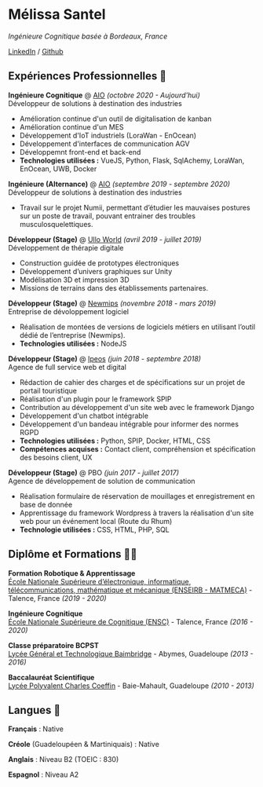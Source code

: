# Mélissa Santel

_Ingénieure Cognitique basée à Bordeaux, France_

[LinkedIn](https://www.linkedin.com/in/melissa-santel/) / [Github](https://github.com/melissasantel) <!-- / [Site Web]() / [Behance](https://www.behance.net/mlissasantel) / [Dribbble](https://dribbble.com/MelissaSantel) -->

## Expériences Professionnelles 📄
**Ingénieure Cognitique** @ [AIO](https://aio.eu/fr/) _(octobre 2020 - Aujourd'hui)_  
Développeur de solutions à destination des industries  
- Amélioration continue d'un outil de digitalisation de kanban 
- Amélioration continue d'un MES 
- Développement d'IoT industriels (LoraWan - EnOcean)
- Développement d'interfaces de communication AGV 
- Développemnt front-end et back-end
- **Technologies utilisées :** VueJS, Python, Flask, SqlAchemy, LoraWan, EnOcean, UWB, Docker

**Ingénieure (Alternance)**  @ [AIO](https://aio.eu/fr/) _(septembre 2019 - septembre 2020)_  
Développeur de solutions à destination des industries  
- Travail sur le projet Numii, permettant d’étudier les mauvaises postures sur un poste de travail, pouvant entrainer des troubles musculosquelettiques.


**Développeur (Stage)** @ [Ullo World](https://ullo-world.fr/) _(avril 2019 - juillet 2019)_  
Développement de thérapie digitale  
- Construction guidée de prototypes électroniques
- Développement d’univers graphiques sur Unity
- Modélisation 3D et impression 3D 
- Missions de terrains dans des établissements partenaires.

**Développeur (Stage)** @ [Newmips](https://www.newmips.com/) _(novembre 2018 - mars 2019)_  
Entreprise de dévoloppement logiciel  
- Réalisation de montées de versions de logiciels métiers en utilisant l’outil dédié de l’entreprise (Newmips).
- **Technologies utilisées :** NodeJS

**Développeur (Stage)** @ [Ipeos](https://www.ipeos.net/) _(juin 2018 - septembre 2018)_  
Agence de full service web et digital  
- Rédaction de cahier des charges et de spécifications sur un projet de portail touristique
- Réalisation d'un plugin pour le framework SPIP
- Contribution au développement d'un site web avec le framework Django
- Développement d'un chatbot intégrable
- Développement d'un bandeau intégrable pour informer des normes RGPD
- **Technologies utilisées :** Python, SPIP, Docker, HTML, CSS
- **Compétences acquises :** Contact client, compréhension et spécification des besoins client, UX


**Développeur (Stage)** @ PBO _(juin 2017 - juillet 2017)_  
Agence de développement de solution de communication  
- Réalisation formulaire de réservation de mouillages et enregistrement en base de donnée
- Apprentissage du framework Wordpress à travers la réalisation d'un site web pour un événement local (Route du Rhum)
- **Technologie utilisées :** CSS, HTML, PHP, SQL

<!-- ## À coté  -->

## Diplôme et Formations 👩‍🎓
**Formation Robotique & Apprentissage**  
[École Nationale Supérieure d’électronique, informatique, télécommunications, mathématique et mécanique (ENSEIRB - MATMECA)](https://enseirb-matmeca.bordeaux-inp.fr/fr) - Talence, France _(2019 - 2020)_

**Ingénieure Cognitique**  
[École Nationale Supérieure de Cognitique (ENSC)](https://ensc.bordeaux-inp.fr/fr) - Talence, France _(2016 - 2020)_

**Classe préparatoire BCPST**  
[Lycée Général et Technologique Baimbridge](https://lgtbaimbridge.fr/) - Abymes, Guadeloupe _(2013 - 2016)_

**Baccalauréat Scientifique**  
[Lycée Polyvalent Charles Coeffin](https://charlescoeffin.lyc.ac-guadeloupe.fr/) - Baie-Mahault, Guadeloupe _(2010 - 2013)_
## Langues 💬
**Français** : Native

**Créole** (Guadeloupéen & Martiniquais) : Native

**Anglais** : Niveau B2 (TOEIC : 830)

**Espagnol** : Niveau A2

<!-- You can use the [editor on GitHub](https://github.com/melissasantel/hello-world/edit/gh-pages/index.md) to maintain and preview the content for your website in Markdown files.

Whenever you commit to this repository, GitHub Pages will run [Jekyll](https://jekyllrb.com/) to rebuild the pages in your site, from the content in your Markdown files.

### Markdown

Markdown is a lightweight and easy-to-use syntax for styling your writing. It includes conventions for

```markdown
Syntax highlighted code block

# Header 1
## Header 2
### Header 3

- Bulleted
- List

1. Numbered
2. List

**Bold** and _Italic_ and `Code` text

[Link](url) and ![Image](src)
```

For more details see [Basic writing and formatting syntax](https://docs.github.com/en/github/writing-on-github/getting-started-with-writing-and-formatting-on-github/basic-writing-and-formatting-syntax).

### Jekyll Themes

Your Pages site will use the layout and styles from the Jekyll theme you have selected in your [repository settings](https://github.com/melissasantel/hello-world/settings/pages). The name of this theme is saved in the Jekyll `_config.yml` configuration file.

### Support or Contact

Having trouble with Pages? Check out our [documentation](https://docs.github.com/categories/github-pages-basics/) or [contact support](https://support.github.com/contact) and we’ll help you sort it out. -->
